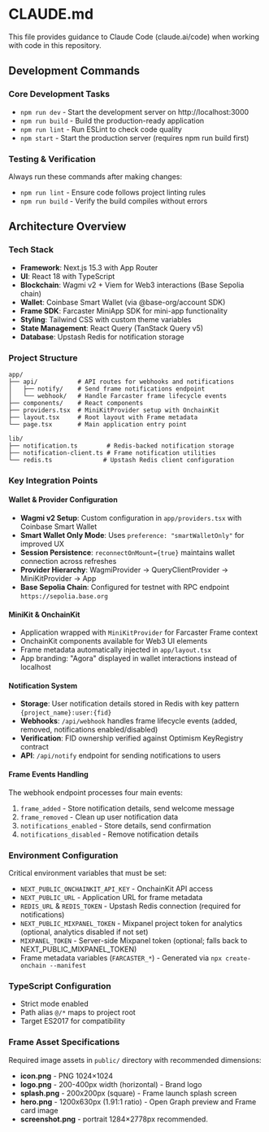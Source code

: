 # CLAUDE.md

This file provides guidance to Claude Code (claude.ai/code) when working with code in this repository.

## Development Commands

### Core Development Tasks
- `npm run dev` - Start the development server on http://localhost:3000
- `npm run build` - Build the production-ready application
- `npm run lint` - Run ESLint to check code quality
- `npm start` - Start the production server (requires npm run build first)

### Testing & Verification
Always run these commands after making changes:
- `npm run lint` - Ensure code follows project linting rules
- `npm run build` - Verify the build compiles without errors

## Architecture Overview

### Tech Stack
- **Framework**: Next.js 15.3 with App Router
- **UI**: React 18 with TypeScript
- **Blockchain**: Wagmi v2 + Viem for Web3 interactions (Base Sepolia chain)
- **Wallet**: Coinbase Smart Wallet (via @base-org/account SDK)
- **Frame SDK**: Farcaster MiniApp SDK for mini-app functionality
- **Styling**: Tailwind CSS with custom theme variables
- **State Management**: React Query (TanStack Query v5)
- **Database**: Upstash Redis for notification storage

### Project Structure
```
app/
├── api/           # API routes for webhooks and notifications
│   ├── notify/    # Send frame notifications endpoint
│   └── webhook/   # Handle Farcaster frame lifecycle events
├── components/    # React components
├── providers.tsx  # MiniKitProvider setup with OnchainKit
├── layout.tsx     # Root layout with Frame metadata
└── page.tsx       # Main application entry point

lib/
├── notification.ts        # Redis-backed notification storage
├── notification-client.ts # Frame notification utilities
└── redis.ts              # Upstash Redis client configuration
```

### Key Integration Points

#### Wallet & Provider Configuration
- **Wagmi v2 Setup**: Custom configuration in `app/providers.tsx` with Coinbase Smart Wallet
- **Smart Wallet Only Mode**: Uses `preference: "smartWalletOnly"` for improved UX
- **Session Persistence**: `reconnectOnMount={true}` maintains wallet connection across refreshes
- **Provider Hierarchy**: WagmiProvider → QueryClientProvider → MiniKitProvider → App
- **Base Sepolia Chain**: Configured for testnet with RPC endpoint `https://sepolia.base.org`

#### MiniKit & OnchainKit
- Application wrapped with `MiniKitProvider` for Farcaster Frame context
- OnchainKit components available for Web3 UI elements
- Frame metadata automatically injected in `app/layout.tsx`
- App branding: "Agora" displayed in wallet interactions instead of localhost

#### Notification System
- **Storage**: User notification details stored in Redis with key pattern `{project_name}:user:{fid}`
- **Webhooks**: `/api/webhook` handles frame lifecycle events (added, removed, notifications enabled/disabled)
- **Verification**: FID ownership verified against Optimism KeyRegistry contract
- **API**: `/api/notify` endpoint for sending notifications to users

#### Frame Events Handling
The webhook endpoint processes four main events:
1. `frame_added` - Store notification details, send welcome message
2. `frame_removed` - Clean up user notification data
3. `notifications_enabled` - Store details, send confirmation
4. `notifications_disabled` - Remove notification details

### Environment Configuration
Critical environment variables that must be set:
- `NEXT_PUBLIC_ONCHAINKIT_API_KEY` - OnchainKit API access
- `NEXT_PUBLIC_URL` - Application URL for frame metadata
- `REDIS_URL` & `REDIS_TOKEN` - Upstash Redis connection (required for notifications)
 - `NEXT_PUBLIC_MIXPANEL_TOKEN` - Mixpanel project token for analytics (optional, analytics disabled if not set)
 - `MIXPANEL_TOKEN` - Server-side Mixpanel token (optional; falls back to NEXT_PUBLIC_MIXPANEL_TOKEN)
- Frame metadata variables (`FARCASTER_*`) - Generated via `npx create-onchain --manifest`

### TypeScript Configuration
- Strict mode enabled
- Path alias `@/*` maps to project root
- Target ES2017 for compatibility

### Frame Asset Specifications
Required image assets in `public/` directory with recommended dimensions:
- **icon.png** - PNG 1024×1024
- **logo.png** - 200-400px width (horizontal) - Brand logo
- **splash.png** - 200x200px (square) - Frame launch splash screen
- **hero.png** - 1200x630px (1.91:1 ratio) - Open Graph preview and Frame card image
- **screenshot.png** - portrait 1284×2778px recommended.
